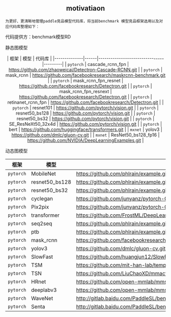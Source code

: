 
<h2 align="center">motivatiaon</h2>

    为更好、更清晰地管理paddle竞品模型代码库，将当前benchmark 模型竞品框架选用以及对应代码库整理如下：

代码提供方：benchmark模型RD


静态图模型
<center>

| 框架 | 模型 | 代码库 |
|--------------|------|--------------------------------|---------|
| `pytorch` | cascade_rcnn_fpn | https://github.com/zhaoweicai/Detectron-Cascade-RCNN.git |
| `pytorch` | mask_rcnn | https://github.com/facebookresearch/maskrcnn-benchmark.git |
| `pytorch` | mask_rcnn_fpn_resnet | https://github.com/facebookresearch/Detectron.git |
| `pytorch` | mask_rcnn_fpn_resnext | https://github.com/facebookresearch/Detectron.git |
| `pytorch` | retinanet_rcnn_fpn | https://github.com/facebookresearch/Detectron.git |
| `pytorch` | resnet101 | https://github.com/pytorch/vision.git |
| `pytorch` | resnet50_bs128 | https://github.com/pytorch/vision.git |
| `pytorch` | resnet50_bs32 | https://github.com/pytorch/vision.git |
| `pytorch` | SE_ResNeXt50_32x4d | https://github.com/pytorch/vision.git |
| `pytorch` | bert | https://github.com/huggingface/transformers.git |
| `mxnet` | yolov3 | https://github.com/dmlc/gluon-cv.git |
| `mxnet` | ResNet50_bs128_fp16 | https://github.com/NVIDIA/DeepLearningExamples.git | 

</center>



动态图模型
<center>

| 框架 | 模型 | 代码库 |
|--------------|------|--------------------------------|
| `pytorch` | MobileNet | https://github.com/phlrain/example.git |
| `pytorch` | resnet50_bs128 | https://github.com/phlrain/example.git |
| `pytorch` | resnet50_bs32 | https://github.com/phlrain/example.git |
| `pytorch` | cyclegan | https://github.com/junyanz/pytorch-CycleGAN-and-pix2pix.git |
| `pytorch` | Pix2pix | https://github.com/junyanz/pytorch-CycleGAN-and-pix2pix.git |
| `pytorch` | transformer |https://github.com/FrostML/DeepLearningExamples/tree/benchmark/PyTorch/Translation/Transformer.git | 
| `pytorch` | seq2seq | https://github.com/phlrain/example.git |
| `pytorch` | ptb | https://github.com/phlrain/example.git |
| `pytorch` | mask_rcnn | https://github.com/facebookresearch/Detectron.git |
| `pytorch` | yolov3 | https://github.com/dmlc/gluon-cv.git |
| `pytorch` | SlowFast | https://github.com/huangjun12/SlowFast/tree/sf-benchmark.git |
| `pytorch` | TSM | https://github.com/mit-han-lab/temporal-shift-module.git |
| `pytorch` | TSN | https://github.com/LiuChaoXD/mmaction.git |
| `pytorch` | HRnet | https://github.com/open-mmlab/mmsegmentation.git |
| `pytorch` | deeplabv3 | https://github.com/open-mmlab/mmsegmentation.git |
| `pytorch` | WaveNet | http://gitlab.baidu.com/PaddleSL/benchmark.git |
| `pytorch` | Senta | http://gitlab.baidu.com/PaddleSL/benchmark.git |


</center>

